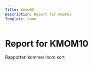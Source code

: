 ```yaml
---
Title: Kmom02
Description: Report for Kmom02
Template: kmom
---
```


 Report for KMOM10
==========================

Rapporten kommer inom kort
